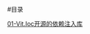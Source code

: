 #目录


[01-Vit.Ioc开源的依赖注入库](https://serset.github.io?doc/md/NetCore/01-Vit.Ioc开源的依赖注入库.md "01-Vit.Ioc开源的依赖注入库")  
